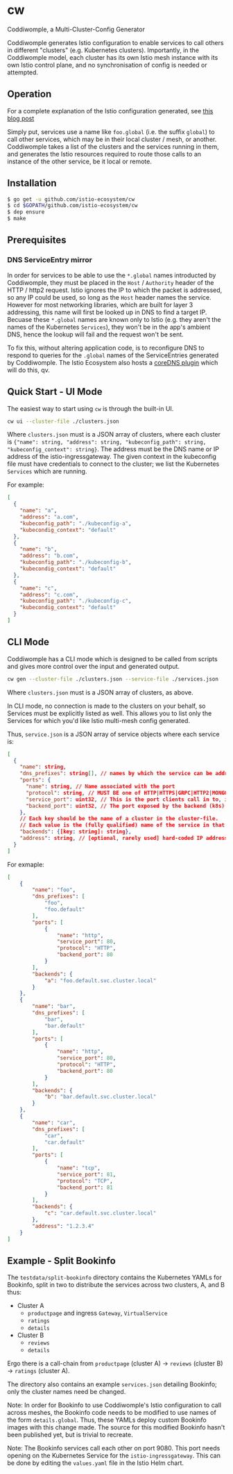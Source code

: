 # cw
Coddiwomple, a Multi-Cluster-Config Generator

Coddiwomple generates Istio configuration to enable services to call others in different "clusters" (e.g. Kubernetes clusters).
Importantly, in the Coddiwomple model, each cluster has its own Istio mesh instance with its own Istio control plane, and no synchronisation of config is needed or attempted.

## Operation
For a complete explanation of the Istio configuration generated, see [this blog post](https://TODO)

Simply put, services use a name like `foo.global` (i.e. the suffix `global`) to call other services, which may be in their local cluster / mesh, or another.
Coddiwomple takes a list of the clusters and the services running in them, and generates the Istio resources required to route those calls to an instance of the other service, be it local or remote.

## Installation
```bash
$ go get -u github.com/istio-ecosystem/cw
$ cd $GOPATH/github.com/istio-ecosystem/cw
$ dep ensure
$ make
```

## Prerequisites

### DNS ServiceEntry mirror
In order for services to be able to use the `*.global` names introducted by Coddiwomple, they must be placed in the `Host` / `Authority` header of the HTTP / http2 request.
Istio ignores the IP to which the packet is addressed, so any IP could be used, so long as the `Host` header names the service.
However for most networking libraries, which are built for layer 3 addressing, this name will first be looked up in DNS to find a target IP.
Becuase these `*.global` names are known only to Istio (e.g. they aren't the names of the Kubernetes `Services`), they won't be in the app's ambient DNS, hence the lookup will fail and the request won't be sent.

To fix this, without altering application code, is to reconfigure DNS to respond to queries for the `.global` names of the ServiceEntries generated by Coddiwomple.
The Istio Ecosystem also hosts a [coreDNS plugin](https://github.com/istio-ecosystem/istio-coredns-plugin) which will do this, qv.

## Quick Start - UI Mode
The easiest way to start using `cw` is through the built-in UI.

```bash
cw ui --cluster-file ./clusters.json 
```

Where `clusters.json` must is a JSON array of clusters, where each cluster is `{"name": string, "address": string, "kubeconfig_path": string, "kubeconfig_context": string}`.
The address must be the DNS name or IP address of the istio-ingressgateway.
The given context in the kubeconfig file must have credentials to connect to the cluster; we list the Kubernetes `Services` which are running.

For example:
```json
[
  {
    "name": "a",
    "address": "a.com",
    "kubeconfig_path": "./kubeconfig-a",
    "kubecondig_context": "default"
  },
  {
    "name": "b",
    "address": "b.com",
    "kubeconfig_path": "./kubeconfig-b",
    "kubecondig_context": "default"
  },
  {
    "name": "c",
    "address": "c.com",
    "kubeconfig_path": "./kubeconfig-c",
    "kubecondig_context": "default"
  }
]
```

## CLI Mode
Coddiwomple has a CLI mode which is designed to be called from scripts and gives more control over the input and generated output.

```bash
cw gen --cluster-file ./clusters.json --service-file ./services.json
```

Where `clusters.json` must is a JSON array of clusters, as above.

In CLI mode, no connection is made to the clusters on your behalf, so Services must be explicitly listed as well.
This allows you to list only the Services for which you'd like Istio multi-mesh config generated.

Thus, `service.json` is a JSON array of service objects where each service is:
```json
[
  {
    "name": string,
    "dns_prefixes": string[], // names by which the service can be addressed. Coddiwomple will emit configuration which will also make <prefix>.global availabe
    "ports": {
      "name": string, // Name associated with the port
      "protocol": string, // MUST BE one of HTTP|HTTPS|GRPC|HTTP2|MONGO|TCP.
      "service_port": uint32, // This is the port clients call in to, i.e. the port to intercept in the mesh, and to open at the gateway
      "backend_port": uint32, // The port exposed by the backend (k8s) Service.
    },
    // Each key should be the name of a cluster in the cluster-file.
    // Each value is the (fully qualified) name of the service in that cluster.
    "backends": {[key: string]: string},
    "address": string, // [optional, rarely used] hard-coded IP address of the service for TCP services
  }
]
```

For exmaple:

```json
[
    {
        "name": "foo",
        "dns_prefixes": [
            "foo",
            "foo.default"
        ],
        "ports": [
            {
                "name": "http",
                "service_port": 80,
                "protocol": "HTTP",
                "backend_port": 80
            }
        ],
        "backends": {
            "a": "foo.default.svc.cluster.local"
        }
    },
    {
        "name": "bar",
        "dns_prefixes": [
            "bar",
            "bar.default"
        ],
        "ports": [
            {
                "name": "http",
                "service_port": 80,
                "protocol": "HTTP",
                "backend_port": 80
            }
        ],
        "backends": {
            "b": "bar.default.svc.cluster.local"
        }
    },
    {
        "name": "car",
        "dns_prefixes": [
            "car",
            "car.default"
        ],
        "ports": [
            {
                "name": "tcp",
                "service_port": 81,
                "protocol": "TCP",
                "backend_port": 81
            }
        ],
        "backends": {
            "c": "car.default.svc.cluster.local"
        },
        "address": "1.2.3.4"
    }
]
```

## Example - Split Bookinfo
The `testdata/split-bookinfo` directory contains the Kubernetes YAMLs for Bookinfo, split in two to distribute the services across two clusters, A, and B thus:

* Cluster A
  * `productpage` and ingress `Gateway`, `VirtualService`
  * `ratings`
  * `details`
* Cluster B
  * `reviews`
  * `details`

Ergo there is a call-chain from `productpage` (cluster A) -> `reviews` (cluster B) -> `ratings` (cluster A).

The directory also contains an example `services.json` detailing Bookinfo; only the cluster names need be changed.

Note: In order for Bookinfo to use Coddiwomple's Istio configuration to call across meshes, the Bookinfo code needs to be modified to use names of the form `details.global`.
Thus, these YAMLs deploy custom Bookinfo images with this change made.
The source for this modified Bookinfo hasn't been published yet, but is trivial to recreate.

Note: The Bookinfo services call each other on port 9080.
This port needs opening on the Kubernetes Service for the `istio-ingressgateway`.
This can be done by editing the `values.yaml` file in the Istio Helm chart.
